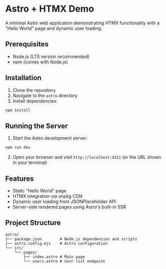 # Astro + HTMX Demo

A minimal Astro web application demonstrating HTMX functionality with a "Hello World" page and dynamic user loading.

## Prerequisites

- Node.js (LTS version recommended)
- npm (comes with Node.js)

## Installation

1. Clone the repository
2. Navigate to the `astro` directory
3. Install dependencies:
```bash
npm install
```

## Running the Server

1. Start the Astro development server:
```bash
npm run dev
```
2. Open your browser and visit `http://localhost:4321` (or the URL shown in your terminal)

## Features

- Static "Hello World" page
- HTMX integration via unpkg CDN
- Dynamic user loading from JSONPlaceholder API
- Server-side rendered pages using Astro's built-in SSR

## Project Structure

```
astro/
├── package.json        # Node.js dependencies and scripts
├── astro.config.mjs    # Astro configuration
└── src/
    └── pages/         
        ├── index.astro # Main page
        └── users.astro # User list endpoint
```
